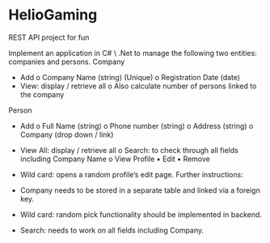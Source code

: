 # HelioGaming
REST API project for fun


Implement an application in C# \ .Net to manage the following two entities: companies and persons.
Company
- Add
o Company Name (string) (Unique)
o Registration Date (date)
- View: display / retrieve all
o Also calculate number of persons linked to the company

Person
- Add
o Full Name (string)
o Phone number (string)
o Address (string)
o Company (drop down / link)
- View All: display / retrieve all
o Search: to check through all fields including Company Name
o View Profile
▪ Edit
▪ Remove

- Wild card: opens a random profile’s edit page.
Further instructions:
- Company needs to be stored in a separate table and linked via a foreign key.
- Wild card: random pick functionality should be implemented in backend.
- Search: needs to work on all fields including Company.
